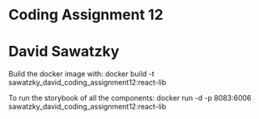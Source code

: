 # Coding Assignment 12

# David Sawatzky

Build the docker image with:
docker build -t sawatzky_david_coding_assignment12:react-lib

To run the storybook of all the components:
docker run -d -p 8083:6006 sawatzky_david_coding_assignment12:react-lib
